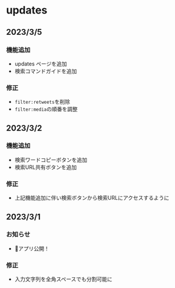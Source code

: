 # updates

## 2023/3/5

### 機能追加

- updates ページを追加
- 検索コマンドガイドを追加

### 修正

- `filter:retweets`を削除
- `filter:media`の順番を調整

## 2023/3/2

### 機能追加

- 検索ワードコピーボタンを追加
- 検索URL共有ボタンを追加

### 修正

- 上記機能追加に伴い検索ボタンから検索URLにアクセスするように

## 2023/3/1

### お知らせ

- 🎉アプリ公開！

### 修正

- 入力文字列を全角スペースでも分割可能に
